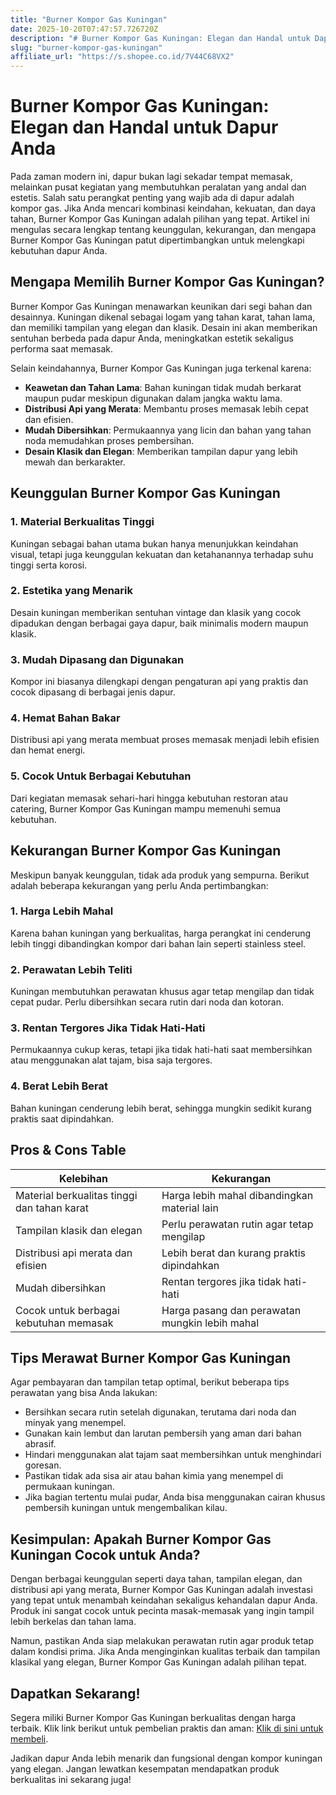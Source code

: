 ```yaml
---
title: "Burner Kompor Gas Kuningan"
date: 2025-10-20T07:47:57.726720Z
description: "# Burner Kompor Gas Kuningan: Elegan dan Handal untuk Dapur Anda..."
slug: "burner-kompor-gas-kuningan"
affiliate_url: "https://s.shopee.co.id/7V44C68VX2"
---
```

# Burner Kompor Gas Kuningan: Elegan dan Handal untuk Dapur Anda

Pada zaman modern ini, dapur bukan lagi sekadar tempat memasak, melainkan pusat kegiatan yang membutuhkan peralatan yang andal dan estetis. Salah satu perangkat penting yang wajib ada di dapur adalah kompor gas. Jika Anda mencari kombinasi keindahan, kekuatan, dan daya tahan, Burner Kompor Gas Kuningan adalah pilihan yang tepat. Artikel ini mengulas secara lengkap tentang keunggulan, kekurangan, dan mengapa Burner Kompor Gas Kuningan patut dipertimbangkan untuk melengkapi kebutuhan dapur Anda.

## Mengapa Memilih Burner Kompor Gas Kuningan?

Burner Kompor Gas Kuningan menawarkan keunikan dari segi bahan dan desainnya. Kuningan dikenal sebagai logam yang tahan karat, tahan lama, dan memiliki tampilan yang elegan dan klasik. Desain ini akan memberikan sentuhan berbeda pada dapur Anda, meningkatkan estetik sekaligus performa saat memasak.

Selain keindahannya, Burner Kompor Gas Kuningan juga terkenal karena:

- **Keawetan dan Tahan Lama**: Bahan kuningan tidak mudah berkarat maupun pudar meskipun digunakan dalam jangka waktu lama.
- **Distribusi Api yang Merata**: Membantu proses memasak lebih cepat dan efisien.
- **Mudah Dibersihkan**: Permukaannya yang licin dan bahan yang tahan noda memudahkan proses pembersihan.
- **Desain Klasik dan Elegan**: Memberikan tampilan dapur yang lebih mewah dan berkarakter.

## Keunggulan Burner Kompor Gas Kuningan

### 1. Material Berkualitas Tinggi
Kuningan sebagai bahan utama bukan hanya menunjukkan keindahan visual, tetapi juga keunggulan kekuatan dan ketahanannya terhadap suhu tinggi serta korosi.

### 2. Estetika yang Menarik
Desain kuningan memberikan sentuhan vintage dan klasik yang cocok dipadukan dengan berbagai gaya dapur, baik minimalis modern maupun klasik.

### 3. Mudah Dipasang dan Digunakan
Kompor ini biasanya dilengkapi dengan pengaturan api yang praktis dan cocok dipasang di berbagai jenis dapur.

### 4. Hemat Bahan Bakar
Distribusi api yang merata membuat proses memasak menjadi lebih efisien dan hemat energi.

### 5. Cocok Untuk Berbagai Kebutuhan
Dari kegiatan memasak sehari-hari hingga kebutuhan restoran atau catering, Burner Kompor Gas Kuningan mampu memenuhi semua kebutuhan.

## Kekurangan Burner Kompor Gas Kuningan

Meskipun banyak keunggulan, tidak ada produk yang sempurna. Berikut adalah beberapa kekurangan yang perlu Anda pertimbangkan:

### 1. Harga Lebih Mahal
Karena bahan kuningan yang berkualitas, harga perangkat ini cenderung lebih tinggi dibandingkan kompor dari bahan lain seperti stainless steel.

### 2. Perawatan Lebih Teliti
Kuningan membutuhkan perawatan khusus agar tetap mengilap dan tidak cepat pudar. Perlu dibersihkan secara rutin dari noda dan kotoran.

### 3. Rentan Tergores Jika Tidak Hati-Hati
Permukaannya cukup keras, tetapi jika tidak hati-hati saat membersihkan atau menggunakan alat tajam, bisa saja tergores.

### 4. Berat Lebih Berat
Bahan kuningan cenderung lebih berat, sehingga mungkin sedikit kurang praktis saat dipindahkan.

## Pros & Cons Table

| **Kelebihan** | **Kekurangan** |
|----------------|----------------|
| Material berkualitas tinggi dan tahan karat | Harga lebih mahal dibandingkan material lain |
| Tampilan klasik dan elegan | Perlu perawatan rutin agar tetap mengilap |
| Distribusi api merata dan efisien | Lebih berat dan kurang praktis dipindahkan |
| Mudah dibersihkan | Rentan tergores jika tidak hati-hati |
| Cocok untuk berbagai kebutuhan memasak | Harga pasang dan perawatan mungkin lebih mahal |

## Tips Merawat Burner Kompor Gas Kuningan

Agar pembayaran dan tampilan tetap optimal, berikut beberapa tips perawatan yang bisa Anda lakukan:

- Bersihkan secara rutin setelah digunakan, terutama dari noda dan minyak yang menempel.
- Gunakan kain lembut dan larutan pembersih yang aman dari bahan abrasif.
- Hindari menggunakan alat tajam saat membersihkan untuk menghindari goresan.
- Pastikan tidak ada sisa air atau bahan kimia yang menempel di permukaan kuningan.
- Jika bagian tertentu mulai pudar, Anda bisa menggunakan cairan khusus pembersih kuningan untuk mengembalikan kilau.

## Kesimpulan: Apakah Burner Kompor Gas Kuningan Cocok untuk Anda?

Dengan berbagai keunggulan seperti daya tahan, tampilan elegan, dan distribusi api yang merata, Burner Kompor Gas Kuningan adalah investasi yang tepat untuk menambah keindahan sekaligus kehandalan dapur Anda. Produk ini sangat cocok untuk pecinta masak-memasak yang ingin tampil lebih berkelas dan tahan lama.

Namun, pastikan Anda siap melakukan perawatan rutin agar produk tetap dalam kondisi prima. Jika Anda menginginkan kualitas terbaik dan tampilan klasikal yang elegan, Burner Kompor Gas Kuningan adalah pilihan tepat.

## Dapatkan Sekarang! 

Segera miliki Burner Kompor Gas Kuningan berkualitas dengan harga terbaik. Klik link berikut untuk pembelian praktis dan aman: [Klik di sini untuk membeli](https://s.shopee.co.id/7V44C68VX2).

Jadikan dapur Anda lebih menarik dan fungsional dengan kompor kuningan yang elegan. Jangan lewatkan kesempatan mendapatkan produk berkualitas ini sekarang juga!